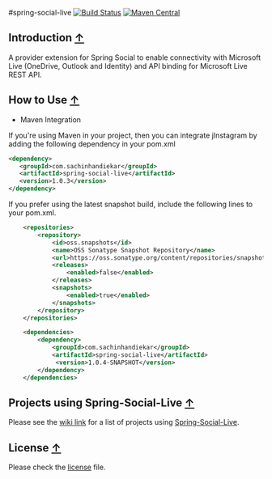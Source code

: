 #spring-social-live [![Build Status](https://travis-ci.org/sachin-handiekar/spring-social-live.svg)](https://travis-ci.org/sachin-handiekar/spring-social-live) [![Maven Central](https://img.shields.io/maven-central/v/com.sachinhandiekar/spring-social-live.svg)](https://img.shields.io/maven-central/v/com.sachinhandiekar/spring-social-live.svg) 

## <a name="introduction">Introduction</a> [&#8593;](#toc)

A provider extension for Spring Social to enable connectivity with Microsoft Live (OneDrive, Outlook and Identity)  and API binding for Microsoft Live REST API.

## <a name="how-to-use">How to Use</a> [&#8593;](#toc)

* Maven Integration

If you're using Maven in your project, then you can integrate jInstagram by adding the following dependency in your pom.xml
	
```xml
<dependency>
   <groupId>com.sachinhandiekar</groupId>
   <artifactId>spring-social-live</artifactId>
   <version>1.0.3</version>
</dependency>
```

If you prefer using the latest snapshot build, include the following lines to your pom.xml.
	
```xml
    <repositories>
        <repository>
            <id>oss.snapshots</id>
            <name>OSS Sonatype Snapshot Repository</name>
            <url>https://oss.sonatype.org/content/repositories/snapshots/</url>
            <releases>
                <enabled>false</enabled>
            </releases>
            <snapshots>
                <enabled>true</enabled>
            </snapshots>
        </repository>
    </repositories>

    <dependencies>
        <dependency>
            <groupId>com.sachinhandiekar</groupId>
            <artifactId>spring-social-live</artifactId>
             <version>1.0.4-SNAPSHOT</version>
        </dependency>
    </dependencies>
```
        

## <a name="projects-using-spring-social-live">Projects using Spring-Social-Live</a> [&#8593;](#toc)

Please see the [wiki link](https://github.com/sachin-handiekar/spring-social-live/wiki/Projects-using-Spring-Social-Live) for a list of projects using [Spring-Social-Live](https://github.com/sachin-handiekar/spring-social-live).

## <a name="license">License</a> [&#8593;](#toc)

Please check the [license](https://github.com/sachin-handiekar/spring-social-live/blob/master/LICENSE) file.

